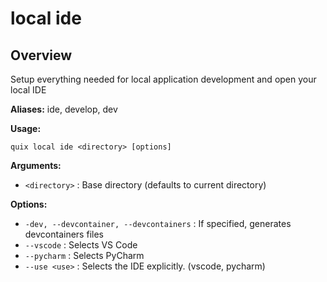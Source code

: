 # local ide

## Overview

Setup everything needed for local application development and open your local IDE

**Aliases:** ide, develop, dev

**Usage:**

```
quix local ide <directory> [options]
```

**Arguments:**

- `<directory>` : Base directory (defaults to current directory)

**Options:**

- `-dev, --devcontainer, --devcontainers` : If specified, generates devcontainers files
- `--vscode` : Selects VS Code
- `--pycharm` : Selects PyCharm
- `--use <use>` : Selects the IDE explicitly. (vscode, pycharm)

